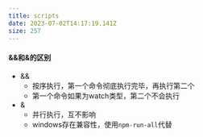 ```yaml
---
title: scripts
date: 2023-07-02T14:17:19.141Z
size: 257
---
```

#### &&和&的区别

- &&
  - 按序执行，第一个命令彻底执行完毕，再执行第二个
  - 第一个命令如果为watch类型，第二个不会执行
- &
  - 并行执行，互不影响
  - windows存在兼容性，使用`npm-run-all`代替

